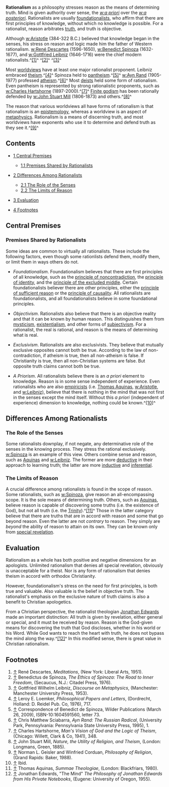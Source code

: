 **Rationalism** as a philosophy stresses reason as the means of
determining truth. Mind is given authority over sense, the
*[w:a priori](http://en.wikipedia.org/wiki/a_priori "w:a priori")*
over the
*[w:a posteriori](http://en.wikipedia.org/wiki/a_posteriori "w:a posteriori")*.
Rationalists are usually
[foundationalists](index.php?title=Foundationalists&action=edit&redlink=1 "Foundationalists (page does not exist)"),
who affirm that there are first principles of knowledge, without
which no knowledge is possible. For a rationalist, reason
arbitrates [truth](Truth "Truth"), and truth is objective.

Although
[w:Aristotle](http://en.wikipedia.org/wiki/Aristotle "w:Aristotle")
(384-322 B.C.) believed that knowledge began in the senses, his
stress on reason and logic made him the father of Western
rationalism.
[w:René Descartes](http://en.wikipedia.org/wiki/René_Descartes "w:René Descartes")
(1596-1650),
[w:Benedict Spinoza](http://en.wikipedia.org/wiki/Benedict_Spinoza "w:Benedict Spinoza")
(1632-1677), and
[w:Gottfried Leibniz](http://en.wikipedia.org/wiki/Gottfried_Leibniz "w:Gottfried Leibniz")
(1646-1716) were the chief modern rationalists.^[[1]](#note-0)^
^[[2]](#note-1)^ ^[[3]](#note-2)^

Most [worldviews](Worldview "Worldview") have at least one major
rationalist proponent. Leibniz embraced
[theism](Theism "Theism").^[[4]](#note-3)^ Spinoza held to
[pantheism](Pantheism "Pantheism").^[[5]](#note-4)^
[w:Ayn Rand](http://en.wikipedia.org/wiki/Ayn_Rand "w:Ayn Rand")
(1905-1977) professed [atheism](Atheism "Atheism").^[[6]](#note-5)^
Most [deists](Deists "Deists") held some form of rationalism. Even
pantheism is represented by strong rationalistic proponents, such
as
[w:Charles Hartshorne](http://en.wikipedia.org/wiki/Charles_Hartshorne "w:Charles Hartshorne")
(1897-2000).^[[7]](#note-6)^
[Finite godism](index.php?title=Finite_godism&action=edit&redlink=1 "Finite godism (page does not exist)")
has been rationally defended by
[w:John Stuart Mill](http://en.wikipedia.org/wiki/John_Stuart_Mill "w:John Stuart Mill")
(1806-1873) and others.^[[8]](#note-7)^

The reason that various worldviews all have forms of rationalism is
that rationalism is an [epistemology](Epistemology "Epistemology"),
whereas a worldview is an aspect of
[metaphysics](Metaphysics "Metaphysics"). Rationalism is a means of
discerning truth, and most worldviews have exponents who use it to
determine and defend truth as they see it.^[[9]](#note-8)^



## Contents

-   [1 Central Premises](#Central_Premises)
    -   [1.1 Premises Shared by Rationalists](#Premises_Shared_by_Rationalists)

-   [2 Differences Among Rationalists](#Differences_Among_Rationalists)
    -   [2.1 The Role of the Senses](#The_Role_of_the_Senses)
    -   [2.2 The Limits of Reason](#The_Limits_of_Reason)

-   [3 Evaluation](#Evaluation)
-   [4 Footnotes](#Footnotes)

## Central Premises

### Premises Shared by Rationalists

Some ideas are common to virtually all rationalists. These include
the following factors, even though some rationlists defend them,
modify them, or limit them in ways others do not.

-   *Foundationalism*. Foundationalism believes that there are
    first principles of all knowledge, such as the
    [principle of noncontradiction](Law_of_noncontradiction "Law of noncontradiction"),
    the
    [principle of identity](index.php?title=Law_of_identity&action=edit&redlink=1 "Law of identity (page does not exist)"),
    and the
    [principle of the excluded middle](index.php?title=Law_of_the_excluded_middle&action=edit&redlink=1 "Law of the excluded middle (page does not exist)").
    Certain foundationalists believer there are other principles,
    either the
    [principle of sufficient reason](index.php?title=Principle_of_sufficient_reason&action=edit&redlink=1 "Principle of sufficient reason (page does not exist)")
    or the
    [principle of causality](index.php?title=Principle_of_causality&action=edit&redlink=1 "Principle of causality (page does not exist)").
    All rationalists are foundationalists, and all foundationalists
    believe in some foundational principles.

-   *Objectivism*. Rationalists also believe that there is an
    objective reality and that it can be known by human reason. This
    distinguishes them from
    [mysticism](index.php?title=Mysticism&action=edit&redlink=1 "Mysticism (page does not exist)"),
    [existentialism](Existentialism "Existentialism"), and other forms
    of
    [subjectivism](index.php?title=Subjectivism&action=edit&redlink=1 "Subjectivism (page does not exist)").
    For a rationalist, the real is rational, and reason is the means of
    determining what is real.

-   *Exclusivism*. Rationalists are also exclusivists. They believe
    that mutually exclusive opposites cannot both be true. According to
    the law of non-contradiction, if atheism is true, then all
    non-atheism is false. If Christianity is true, then all
    non-Christian systems are false. But opposite truth claims cannot
    both be true.

-   *A Priorism*. All rationalists believe there is an *a priori*
    element to knowledge. Reason is in some sense independent of
    experience. Even rationalists who are also
    [empiricists](index.php?title=Empiricists&action=edit&redlink=1 "Empiricists (page does not exist)")
    (i.e. [Thomas Aquinas](Thomas_Aquinas "Thomas Aquinas"),
    [w:Aristotle](http://en.wikipedia.org/wiki/Aristotle "w:Aristotle"),
    and [w:Leibniz](http://en.wikipedia.org/wiki/Leibniz "w:Leibniz")),
    believe that there is nothing in the mind that was not first in the
    senses except the mind itself. Without this *a priori* (independent
    of experience) dimension to knowledge, nothing could be
    known.^[[10]](#note-9)^

## Differences Among Rationalists

### The Role of the Senses

Some rationalists downplay, if not negate, any determinative role
of the senses in the knowing process. They stress the rational
exclusively.
[w:Spinoza](http://en.wikipedia.org/wiki/Spinoza "w:Spinoza") is an
example of this view. Others combine sense and reason, such as
[Aquinas](Thomas_Aquinas "Thomas Aquinas") and
[w:Leibniz](http://en.wikipedia.org/wiki/Leibniz "w:Leibniz"). The
former are more
[deductive](index.php?title=Deductive&action=edit&redlink=1 "Deductive (page does not exist)")
in their approach to learning truth; the latter are more
[inductive](index.php?title=Inductive&action=edit&redlink=1 "Inductive (page does not exist)")
and
[inferential](index.php?title=Inferential&action=edit&redlink=1 "Inferential (page does not exist)").

### The Limits of Reason

A crucial difference among rationalists is found in the scope of
reason. Some rationalists, such as
[w:Spinoza](http://en.wikipedia.org/wiki/Spinoza "w:Spinoza"), give
reason an all-encompassing scope. It is the sole means of
determining truth. Others, such as
[Aquinas](Thomas_Aquinas "Thomas Aquinas"), believe reason is
capable of discovering some truths (i.e. the existence of God), but
not all truth (i.e. the
[Trinity](Trinity "Trinity")).^[[11]](#note-10)^ Those in the
latter category believe that there are truths that are in accord
with reason and some that go beyond reason. Even the latter are not
*contrary* to reason. They simply are *beyond* the ability of
reason to attain on its own. They can be known only from
[special revelation](Special_revelation "Special revelation").

## Evaluation

Rationalism as a whole has both positive and negative dimensions
for an apologists. Unlimited rationalism that denies all special
revelation, obviously is unacceptable for a theist. Nor is any form
of rationalism that denies theism in accord with orthodox
Christianity.

However, foundationalism's stress on the need for first principles,
is both true and valuable. Also valuable is the belief in objective
truth. The rationalist's emphasis on the exclusive nature of truth
claims is also a benefit to Christian apologetics.

From a Christian perspective, the rationalist theologian
[Jonathan Edwards](Jonathan_Edwards "Jonathan Edwards") made an
important distinction: All truth is given by revelation, either
general or special, and it must be received by reason. Reason is
the God-given means for discovering the truth that God discloses,
whether in his world or his Word. While God wants to reach the
heart with truth, he does not bypass the mind along the
way.^[[12]](#note-11)^ In this modified sense, there is great value
in Christian rationalism.

## Footnotes

1.  [↑](#ref-0) René Descartes, *Meditations*, (New York: Liberal
    Arts, 1951).
2.  [↑](#ref-1) Benedictus de Spinoza,
    *The Ethics of Spinoza: The Road to Inner Freedom*, (Secaucus,
    N.J.: Citadel Press, 1976).
3.  [↑](#ref-2) Gottfried Wilhelm Leibniz,
    *Discourse on Metaphysics*, (Manchester: Manchester University
    Press, 1953).
4.  [↑](#ref-3) Leroy E. Loemker,
    *Philosophical Papers and Letters*, (Dordrecht, Holland: D. Reidel
    Pub. Co, 1976), 717.
5.  [↑](#ref-4) Correspondence of Benedict de Spinoza, Wilder
    Publications (March 26, 2009), ISBN-10:1604591560, letter 73.
6.  [↑](#ref-5) Chris Matthew Sciabarra,
    *Ayn Rand: The Russian Radical*, (University Park, Pennsylvania:
    Pennsylvania State University Press, 1995), 1.
7.  [↑](#ref-6) Charles Hartshorne,
    *Man's Vision of God and the Logic of Theism*, (Chicago: Willett,
    Clark & Co, 1941), 348.
8.  [↑](#ref-7) John Stuart Mill,
    *Nature, the Utility of Religion, and Theism*, (London: Longmans,
    Green, 1885).
9.  [↑](#ref-8) Norman L. Geisler and Winfried Corduan,
    *Philosophy of Religion*, (Grand Rapids: Baker, 1988).
10. [↑](#ref-9) Ibid.
11. [↑](#ref-10) Thomas Aquinas, *Summae Theologiae*, (London:
    Blackfriars, 1980).
12. [↑](#ref-11) Jonathan Edwards, "The Mind"
    *The Philosophy of Jonathan Edwards from His Private Notebooks*,
    (Eugene: University of Oregon, 1955).



